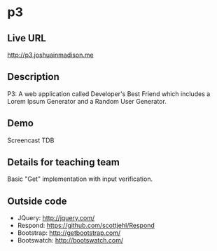 # p3

## Live URL
<http://p3.joshuainmadison.me>

## Description
P3: A web application called Developer's Best Friend which includes a Lorem Ipsum Generator and a Random User Generator.


## Demo
Screencast TDB

## Details for teaching team
Basic "Get" implementation with input verification.

## Outside code
* JQuery: 		http://jquery.com/
* Respond: 		https://github.com/scottjehl/Respond
* Bootstrap: 	http://getbootstrap.com/
* Bootswatch: 	http://bootswatch.com/


